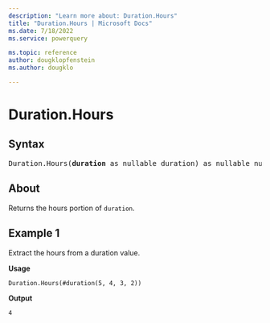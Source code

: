 ```yaml
---
description: "Learn more about: Duration.Hours"
title: "Duration.Hours | Microsoft Docs"
ms.date: 7/18/2022
ms.service: powerquery

ms.topic: reference
author: dougklopfenstein
ms.author: dougklo

---
```

# Duration.Hours

## Syntax

<pre>
Duration.Hours(<b>duration</b> as nullable duration) as nullable number
</pre>
  
## About

Returns the hours portion of `duration`.

## Example 1

Extract the hours from a duration value.

**Usage**

```powerquery-m
Duration.Hours(#duration(5, 4, 3, 2))
```

**Output**

`4`
